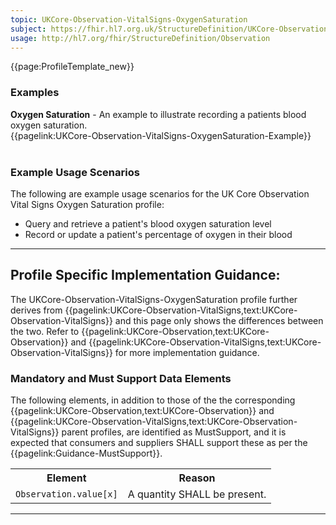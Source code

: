 ```yaml
---
topic: UKCore-Observation-VitalSigns-OxygenSaturation
subject: https://fhir.hl7.org.uk/StructureDefinition/UKCore-Observation-VitalSigns-OxygenSaturation
usage: http://hl7.org/fhir/StructureDefinition/Observation
---
```



<nocheck>
{{page:ProfileTemplate_new}}

<div id="Examples" class="tabcontent">
  <h3>Examples</h3>
<b>Oxygen Saturation</b> - An example to illustrate recording a patients blood oxygen saturation.<br/>
{{pagelink:UKCore-Observation-VitalSigns-OxygenSaturation-Example}}<br><br>
</div>
</nocheck>

<div id="ProfileGuidance">

### Example Usage Scenarios ###
The following are example usage scenarios for the UK Core Observation Vital Signs Oxygen Saturation profile:

- Query and retrieve a patient's blood oxygen saturation level
- Record or update a patient's percentage of oxygen in their blood

<hr class="thickline">

## Profile Specific Implementation Guidance: ##

The UKCore-Observation-VitalSigns-OxygenSaturation profile further derives from {{pagelink:UKCore-Observation-VitalSigns,text:UKCore-Observation-VitalSigns}} and this page only shows the differences between the two. Refer to {{pagelink:UKCore-Observation,text:UKCore-Observation}} and {{pagelink:UKCore-Observation-VitalSigns,text:UKCore-Observation-VitalSigns}} for more implementation guidance.

### Mandatory and Must Support Data Elements

The following elements, in addition to those of the the corresponding {{pagelink:UKCore-Observation,text:UKCore-Observation}} and {{pagelink:UKCore-Observation-VitalSigns,text:UKCore-Observation-VitalSigns}} parent profiles, are identified as MustSupport, and it is expected that consumers and suppliers SHALL support these as per the {{pagelink:Guidance-MustSupport}}.

<table class="assets" title="MustSupport element list">
<tr>
<th class="width30">Element</th>
<th class="width70">Reason</th>
</tr>
<tr>
<td><code>Observation.value[x]</code></td>
<td>A quantity SHALL be present.</td>
</tr>
</table>
</div>

---